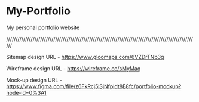 # My-Portfolio
My personal portfolio website

//////////////////////////////////////////////////////////////////////////////////////////////////////

Sitemap design URL - https://www.gloomaps.com/6VZDrTNb3q

Wireframe design URL - https://wireframe.cc/sMyMaq

Mock-up design URL - https://www.figma.com/file/z6FkRcj5lSjNfpldt8E8fc/portfolio-mockup?node-id=0%3A1
